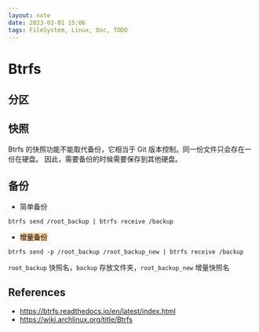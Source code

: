 ```yaml
---
layout: note
date: 2023-03-01 15:06
tags: FileSystem, Linux, Doc, TODO
---
```


# Btrfs

## 分区

## 快照

Btrfs 的快照功能不能取代备份，它相当于 Git 版本控制。同一份文件只会存在一份在硬盘。
因此，需要备份的时候需要保存到其他硬盘。

## 备份

- 简单备份

```shell
btrfs send /root_backup | btrfs receive /backup
```

- <mark style="background: #FFB86CA6;">增量备份</mark>

```shell
btrfs send -p /root_backup /root_backup_new | btrfs receive /backup
```

`root_backup` 快照名，`backup` 存放文件夹，`root_backup_new` 增量快照名

## References

- <https://btrfs.readthedocs.io/en/latest/index.html>
- <https://wiki.archlinux.org/title/Btrfs>
